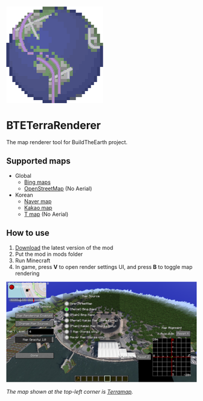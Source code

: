 ![Logo](src/main/resources/assets/bte_tr/textures/icon.png)
# BTETerraRenderer
The map renderer tool for BuildTheEarth project.



## Supported maps

* Global
  * [Bing maps](https://www.bing.com/maps)
  * [OpenStreetMap](http://openstreetmap.org/) (No Aerial)
* Korean
  * [Naver map](https://map.naver.com/)
  * [Kakao map](https://map.kakao.com/)
  * [T map](https://www.tmap.co.kr/) (No Aerial)



## How to use

1. [Download][latest version download link] the latest version of the mod
2. Put the mod in mods folder
3. Run Minecraft
4. In game, press **V** to open render settings UI, and press **B** to toggle map rendering

![Reference screenshot](docs/screenshot0.png "Location: Manhattan, New York (40.70339 N, 74.01777 W)")

*The map shown at the top-left corner is [Terramap](https://github.com/SmylerMC/terramap).*

[latest version download link]: https://github.com/tf2mandeokyi/BTETerraRenderer/releases/download/1.01.4/mapdisp4bte-1.01.4.jar
